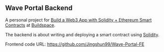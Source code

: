 ## Wave Portal Backend

A personal project for [Build a Web3 App with Solidity + Ethereum Smart Contracts](https://buildspace.so/solidity) at [Buildspace](https://buildspace.so/).

The backend is about writing and deploying a smart contract using [Solidity](https://soliditylang.org/).

Frontend code URL: https://github.com/Jingshun99/Wave-Portal-FE
